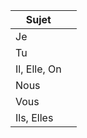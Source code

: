 
| Sujet        |     |
| ------------ | --- |
| Je           |     |
| Tu           |     |
| Il, Elle, On |     |
| Nous         |     |
| Vous         |     |
| Ils, Elles   |     |
